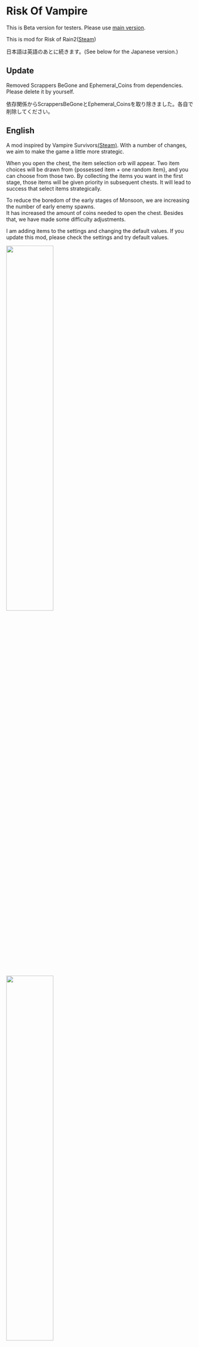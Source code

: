 # Risk Of Vampire

This is Beta version for testers. Please use [main version](https://thunderstore.io/package/mochi/Risk_of_Vampire/).

This is mod for Risk of Rain2([Steam](https://store.steampowered.com/app/632360/Risk_of_Rain_2/))


日本語は英語のあとに続きます。(See below for the Japanese version.)

## Update
Removed Scrappers BeGone and Ephemeral_Coins from dependencies. Please delete it by yourself.

依存関係からScrappersBeGoneとEphemeral_Coinsを取り除きました。各自で削除してください。

## English
A mod inspired by Vampire Survivors[(Steam)](https://store.steampowered.com/app/1794680/Vampire_Survivors/). With a number of changes, we aim to make the game a little more strategic.

When you open the chest, the item selection orb will appear. Two item choices will be drawn from {possessed item + one random item}, and you can choose from those two.
By collecting the items you want in the first stage, those items will be given priority in subsequent chests. It will lead to success that select items strategically.

To reduce the boredom of the early stages of Monsoon, we are increasing the number of early enemy spawns.<br>
It has increased the amount of coins needed to open the chest. Besides that, we have made some difficulty adjustments.

I am adding items to the settings and changing the default values. If you update this mod, please check the settings and try default values.

<img src = "https://user-images.githubusercontent.com/5510944/157956620-aec42b86-b075-401a-a1d1-3f6002738004.png" width = '50%'>
<img src = "https://user-images.githubusercontent.com/5510944/157956105-ce9e2cd7-5c95-4690-9254-806d1c274c7f.png" width = '50%'>

If you have any problems or want to make adjustments, please contact [GitHub](https://github.com/motonari728/RoR2_Destiny_Mod) or Risk of Rain2 modding Discord(https://discord.gg/pW97gtA7hC). My discord tag is mochi#9204.

### Percentage of items appearing from picker
- White item: 100%
- Green item: 33%
- Red item: 10%
- Boss item: 10%
- Lunar item: 10%
- Corrupt(Void) item: See probability of original item

### Difficulty adjustment
It's easy because you can choose the item. So I added 3 more difficult difficulty harder than Monsoon.
- Difficulty 400%
- Difficulty 450%
- Difficulty 500%

### Configurable changes
- OSP Thureshold: One Shot Protection is set to 80% (adjustable), so you won't take more than 80% damage.
- Invulnerable Time: After OSP is activated, you are invincible for 0.5second (adjustable).
- Max Heal per Second: Heal is limited to 10% (adjustable) of total HP per second. Carryover is up to 200%. Mainly engineer's fungus countermeasures and prevent to play that recovers instantly.
- Money Scaling: Scaling the price to open a chest.
- Possessed Item Chance: The probability that your item will be added to the Item Picker lottery candidates. The higher it is, the easier it is for your items to appear as candidates.
- The spawn rate of Scrapper, MultiShop, 3D Printer, and Altar of Luck can now be adjusted. It is also possible to set it does not appear.
- You can reload Config with F2 key.

### Other changes
- An item selection orb appears instead of an item from the box
- Item selection orb options is selected from the items you have. Game make choice at the moment you open the orb. The options are determined by the item of the person who opened it.
- Remove scrapper with dependent mods
- The amount of HP increase for each Lv of the character is increased by 1.5 times. When the level goes up, HP will reach about (Original * 1.5).
- 1.5 times the number of monster spawns on difficulty LV 1-9
- The number of monster spawns is 1.25 times on difficulty levels Lv 10-15.
- Scaling the amount of money needed to open the box has increased significantly from 1.25 to 1.45

### Multiplay
It is available. In multiplayer, we are developing with the assumption that everyone will include this mod. Please install this mod with clients.
We have confirmed that people with this mod can multiplay without any problems. 

---------------------------------------
## 日本語
Vampire Survivors[(Steam)](https://store.steampowered.com/app/1794680/Vampire_Survivors/)にインスパイアされたModです。多数の変更により、もう少し戦略性の高いゲームに変えることを目標としています。

チェストを開けるとアイテム選択オーブが出てきます。アイテムの選択肢は{すでに持っているアイテム+ランダムアイテム１つ}から2つ抽選され、その２つから選ぶことが出来ます。
最初のステージで欲しいアイテムを集めることで、以降のチェストからはそのアイテムが優先的に出てきます。戦略性を持ってアイテムの取捨選択をすることで攻略につながるでしょう。

Monsoonでの序盤の退屈さを軽減するために、序盤の敵のスポーン数を増やしています。
チェストを開けるのに必要なコインの量を、かなり増やしています。それ以外にも、いくつか難易度調整を行っています。

初期バージョンと比べて、設定に項目を追加したりデフォルト値を変更したりしています。アップデートした場合、設定とデフォルト値の確認をお願いします。

<img src="https://user-images.githubusercontent.com/5510944/157956620-aec42b86-b075-401a-a1d1-3f6002738004.png" width='50%'>
<img src="https://user-images.githubusercontent.com/5510944/157956105-ce9e2cd7-5c95-4690-9254-806d1c274c7f.png" width='50%'>

なにか問題がある場合や、調整が欲しい場合は[GitHub](https://github.com/motonari728/RoR2_Destiny_Mod)かRisk_of_Rain2(JP) Discord(https://discord.gg/jTbthYJ) までお願いします。

### アイテムピッカーからのアイテムの出現割合
- White item: 100%
- Green item: 33%
- Red item: 10%
- Boss item: 10%
- Lunar item: 0%
- Corrupt(Void) item: 元のアイテムの確率を参照

### 難易度調節
アイテムが選べるので簡単になります。そこでMonsoonよりさらに難しい難易度を３つ追加しました。
- 難易度 400%
- 難易度 450%
- 難易度 500%

### 設定可能な変更
- OSP Thureshold: One Shot Protectionを80%(調整可)にしてあるので、80%以上のダメージを食らうことがありません。
- Invulnerable Time: OSP発動後は、0.5秒(調整可)無敵です。
- Max Heal per Second: Healは秒間総HPの10%(調整可)が上限にしています。持ち越しは200%までです。主にエンジニアのきのこ対策と瞬時に回復するプレイを防ぐためです。
- Money Scaling: チェストを開ける値段のスケーリング。
- Possessed Item Chance: 所持アイテムがItem Pickerの抽選候補に加えられる確率。高くするほど、所持アイテムが候補に出やすくなります。
- Scrapper, MultiShop, 3D Printer, 運の祭壇の出現率が調整可能になりました。出現しなくなる設定も可能です。
- F2キーでConfigを再読み込みできます。

### その他の変更
- 箱からアイテムの代わりにアイテム選択オーブが出現
- アイテム選択オーブの選択肢が、手持ちのアイテムから選ばれるように変更。アイテム選択オーブを開けた瞬間に、開けた人のアイテムによって中身が決まります。
- 依存Modによるスクラッパーの消去。
- キャラクターのLvごとのHP上昇量を1.5倍。レベルが上がりきったとき、HPは約1.5倍になります
- 難易度LV 1~9でモンスターのスポーン数1.5倍
- 難易度Lv10~15でモンスターのスポーン数1.25倍
- 箱を開けるのに必要なお金の量のスケーリングを1.25から1.45へかなり上昇

### マルチプレイ
利用可能です。マルチプレイでは、全員がこのModを入れることを想定して開発しています。全員Modを入れてご利用ください。
Modが入った人同士で問題なく動くことを確認しています。

## Changelog
**1.0.9**
- Configs are now synced during multiplayer. Always refer to the host's config.
- Green and red items are now guaranteed when you open the large and legendary chests.
- The spawn rate of Scrapper, MultiShop, 3D Printer, and Altar of Luck can now be adjusted.

**1.0.8**
- Update Readme and config description.

**1.0.6**
- Used items(Item tagged with No Tier) have been excluded from the lottery candidates.

**1.0.5**
- Add Ephemeral Coins mod as dependency mod for game balance.

**1.0.2**
- The probability that a boss item will be added to item picker has been reduced to 1/10.
- Lunar items are no longer added to candidates.

**1.0.1**
- Update Readme

**1.0.0**
- First Release.
